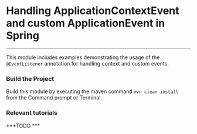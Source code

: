 # Handling ApplicationContextEvent and custom ApplicationEvent in Spring
***


This module includes examples demonstrating the usage of the `@EventListener` annotation for handling context and custom events.

### Build the Project
Build this module by executing the maven command `mvn clean install` from the Command prompt or Terminal.

### Relevant tutorials
***TODO ***

